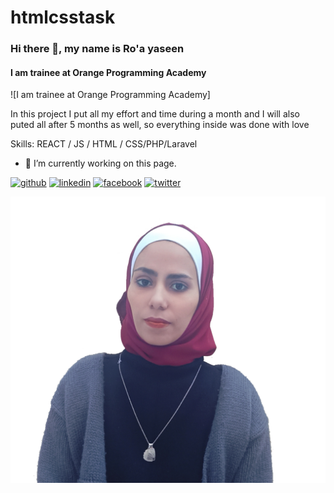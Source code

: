 # htmlcsstask
### Hi there 👋, my name is Ro'a yaseen
#### I am trainee at Orange Programming Academy
![I am trainee at Orange Programming Academy]

In this project I put all my effort and time during a month and I will also puted all  after 5 months as well, so everything inside was done with love

Skills:  REACT / JS / HTML / CSS/PHP/Laravel 

- 🔭 I’m currently working on this page. 


[<img src='https://cdn.jsdelivr.net/npm/simple-icons@3.0.1/icons/github.svg' alt='github' height='40'>](https://github.com/https://github.com/roayas)  [<img src='https://cdn.jsdelivr.net/npm/simple-icons@3.0.1/icons/linkedin.svg' alt='linkedin' height='40'>](https://www.linkedin.com/in/https://www.linkedin.com/in/ro-a-yaseen-58076696//)  [<img src='https://cdn.jsdelivr.net/npm/simple-icons@3.0.1/icons/facebook.svg' alt='facebook' height='40'>](https://www.facebook.com/https://web.facebook.com/roaa.yaseen.9)  [<img src='https://cdn.jsdelivr.net/npm/simple-icons@3.0.1/icons/twitter.svg' alt='twitter' height='40'>](https://twitter.com/https://twitter.com/rooayaseen)  

![This my ro'a](./ROAA-02.png)